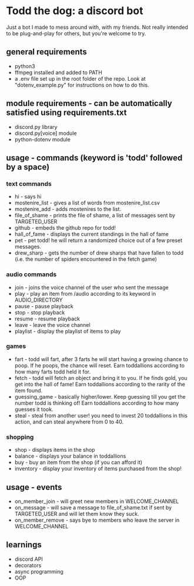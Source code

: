 # Todd the dog: a discord bot
Just a bot I made to mess around with, with my friends. Not really intended to be plug-and-play for others, but you're welcome to try.

## general requirements
- python3
- ffmpeg installed and added to PATH
- a .env file set up in the root folder of the repo. Look at "dotenv_example.py" for instructions on how to do this.

## module requirements - can be automatically satisfied using requirements.txt
- discord.py library 
- discord.py[voice] module
- python-dotenv module

## usage - commands (keyword is 'todd' followed by a space)
### text commands
- hi - says hi
- mostenire_list - gives a list of words from mostenire_list.csv
- mostenire_add - adds mostenires to the list.
- file_of_shame - prints the file of shame, a list of messages sent by TARGETED_USER
- github - embeds the github repo for todd!
- hall_of_fame - displays the current standings in the hall of fame
- pet - pet todd! he will return a randomized choice out of a few preset messages.
- drew_sharp - gets the number of drew sharps that have fallen to todd (i.e. the number of spiders encountered in the fetch game)

### audio commands
- join - joins the voice channel of the user who sent the message
- play - play an item from /audio according to its keyword in AUDIO_DIRECTORY
- pause - pause playback
- stop - stop playback
- resume - resume playback
- leave - leave the voice channel
- playlist - display the playlist of items to play

### games
 - fart - todd will fart, after 3 farts he will start having a growing chance to poop. If he poops, the chance will reset. Earn toddallions according to how many farts todd held it for.
 - fetch - todd will fetch an object and bring it to you. If he finds gold, you get into the hall of fame! Earn toddallions according to the rarity of the item found.
 - guessing_game - basically higher/lower. Keep guessing till you get the number todd is thinking of! Earn toddallions according to how many guesses it took.
 - steal - steal from another user! you need to invest 20 toddallions in this action, and can steal anywhere from 0 to 40.

 ### shopping
 - shop - displays items in the shop
 - balance - displays your balance in toddallions
 - buy - buy an item from the shop (if you can afford it)
 - inventory - display your inventory of items purchased from the shop!

## usage - events
- on_member_join - will greet new members in WELCOME_CHANNEL
- on_message - will save a message to file_of_shame.txt if sent by TARGETED_USER and will let them know they suck.
- on_member_remove - says bye to members who leave the server in WELCOME_CHANNEL

## learnings
- discord API
- decorators
- async programming
- OOP